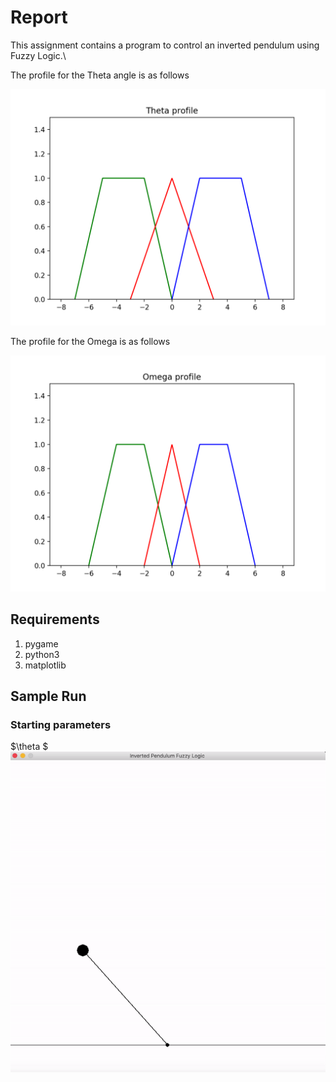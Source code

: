 # Report

This assignment contains a program to control an inverted pendulum using Fuzzy Logic.\

The profile for the Theta angle is as follows

![Theta](Figure_1.png)


The profile for the Omega is as follows

![Omega](Figure_2.png)


## Requirements
1. pygame
2. python3
3. matplotlib


## Sample Run
### Starting parameters
$\theta $
![Pendulum](pendulum.gif)
